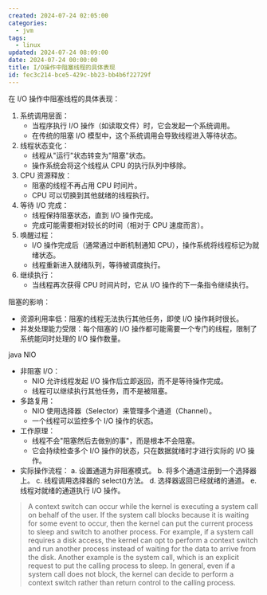 ```yaml
---
created: 2024-07-24 02:05:00
categories:
  - jvm
tags:
  - linux
updated: 2024-07-24 08:09:00
date: 2024-07-24 00:00:00
title: I/O操作中阻塞线程的具体表现
id: fec3c214-bce5-429c-bb23-bb4b6f22729f
---
```


在 I/O 操作中阻塞线程的具体表现：

1. 系统调用层面：
   - 当程序执行 I/O 操作（如读取文件）时，它会发起一个系统调用。
   - 在传统的阻塞 I/O 模型中，这个系统调用会导致线程进入等待状态。
2. 线程状态变化：
   - 线程从"运行"状态转变为"阻塞"状态。
   - 操作系统会将这个线程从 CPU 的执行队列中移除。
3. CPU 资源释放：
   - 阻塞的线程不再占用 CPU 时间片。
   - CPU 可以切换到其他就绪的线程执行。
4. 等待 I/O 完成：
   - 线程保持阻塞状态，直到 I/O 操作完成。
   - 完成可能需要相对较长的时间（相对于 CPU 速度而言）。
5. 唤醒过程：
   - I/O 操作完成后（通常通过中断机制通知 CPU），操作系统将线程标记为就绪状态。
   - 线程重新进入就绪队列，等待被调度执行。
6. 继续执行：
   - 当线程再次获得 CPU 时间片时，它从 I/O 操作的下一条指令继续执行。

阻塞的影响：

- 资源利用率低：阻塞的线程无法执行其他任务，即使 I/O 操作耗时很长。
- 并发处理能力受限：每个阻塞的 I/O 操作都可能需要一个专门的线程，限制了系统能同时处理的 I/O 操作数量。

java NIO

- 非阻塞 I/O：
  - NIO 允许线程发起 I/O 操作后立即返回，而不是等待操作完成。
  - 线程可以继续执行其他任务，而不是被阻塞。
- 多路复用：
  - NIO 使用选择器（Selector）来管理多个通道（Channel）。
  - 一个线程可以监控多个 I/O 操作的状态。
- 工作原理：
  - 线程不会"阻塞然后去做别的事"，而是根本不会阻塞。
  - 它会持续检查多个 I/O 操作的状态，只在数据就绪时才进行实际的 I/O 操作。
- 实际操作流程：
  a. 设置通道为非阻塞模式。
  b. 将多个通道注册到一个选择器上。
  c. 线程调用选择器的 select()方法。
  d. 选择器返回已经就绪的通道。
  e. 线程对就绪的通道执行 I/O 操作。

> A context switch can occur while the kernel is executing a system call on behalf of the user. If the system call blocks because it is waiting for some event to occur, then the kernel can put the current process to sleep and switch to another process. For example, if a system call requires a disk access, the kernel can opt to perform a context switch and run another process instead of waiting for the data to arrive from the disk. Another example is the system call, which is an explicit request to put the calling process to sleep. In general, even if a system call does not block, the kernel can decide to perform a context switch rather than return control to the calling process.
